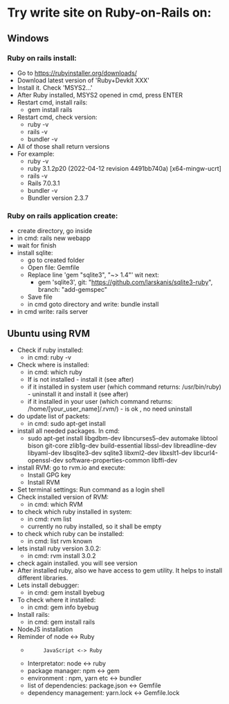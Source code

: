 # Try write site on Ruby-on-Rails on:

##  Windows

### Ruby on rails install:
* Go to https://rubyinstaller.org/downloads/
* Download latest version of 'Ruby+Devkit XXX'
* Install it. Check 'MSYS2...'
* After Ruby installed, MSYS2 opened in cmd, press ENTER
* Restart cmd, install rails: 
  * gem install rails
* Restart cmd, check version:
  * ruby -v
  * rails -v
  * bundler -v
* All of those shall return versions
* For example:
  * ruby -v
  * ruby 3.1.2p20 (2022-04-12 revision 4491bb740a) [x64-mingw-ucrt]
  * rails -v
  * Rails 7.0.3.1
  * bundler -v
  * Bundler version 2.3.7

### Ruby on rails application create:
* create directory, go inside
* in cmd: rails new webapp
* wait for finish
* install sqlite:
  * go to created folder
  * Open file: Gemfile
  * Replace line 'gem "sqlite3", "~> 1.4"' wit next:
    * gem 'sqlite3', git: "https://github.com/larskanis/sqlite3-ruby", branch: "add-gemspec"
  * Save file
  * in cmd goto directory and write: bundle install
* in cmd write: rails server

##  Ubuntu using RVM
* Check if ruby installed:
  * in cmd: ruby -v
* Check where is installed:
  * in cmd: which ruby
  * If is not installed - install it (see after)
  * if it installed in system user (which command returns: /usr/bin/ruby) - uninstall it and install it (see after)
  * if it installed in your user (which command returns: /home/[your_user_name]/.rvm/) - is ok , no need uninstall
* do update list of packets:
  * in cmd: sudo apt-get install
* install all needed packages. In cmd:
  * sudo apt-get install libgdbm-dev libncurses5-dev automake libtool bison git-core zlib1g-dev build-essential libssl-dev libreadline-dev libyaml-dev libsqlite3-dev sqlite3 libxml2-dev libxslt1-dev libcurl4-openssl-dev software-properties-common libffi-dev
* install RVM: go to rvm.io and execute:
  * Install GPG key
  * Install RVM
* Set terminal settings: Run command as a login shell
* Check installed version of RVM: 
  * in cmd: which RVM
* to check which ruby installed in system:
  * in cmd: rvm list
  * currently no ruby installed, so it shall be empty
* to check which ruby can be installed:
  * in cmd: list rvm known
* lets install ruby version 3.0.2:
  * in cmd: rvm install 3.0.2
* check again installed. you will see version
* After installed ruby, also we have access to gem utility. It helps to install different libraries.
* Lets install debugger:
  * in cmd: gem install byebug
* To check where it installed:
  * in cmd: gem info byebug
* Install rails:
  * in cmd: gem install rails
* NodeJS installation
* Reminder of node <-> Ruby
  *          JavaScript <-> Ruby
  * Interpretator: node <-> ruby
  * package manager: npm  <-> gem
  * environment : npm, yarn etc <-> bundler
  * list of dependencies: package.json <-> Gemfile
  * dependency management: yarn.lock <-> Gemfile.lock